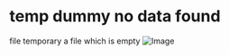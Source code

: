 # temp dummy no data found 
file temporary
a file which is empty
![Image](https://github.com/user-attachments/assets/edcf71f7-a28f-4589-8841-61e7511f37dd)
